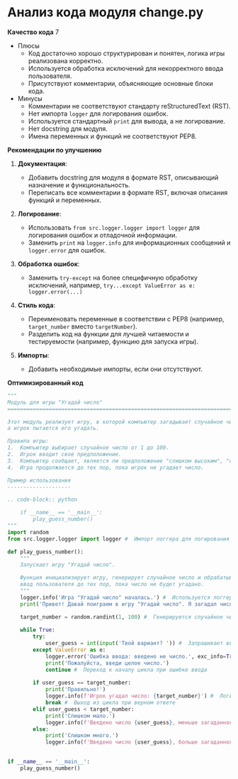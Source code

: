 # Анализ кода модуля change.py

**Качество кода**
7
-  Плюсы
    - Код достаточно хорошо структурирован и понятен, логика игры реализована корректно.
    - Используется обработка исключений для некорректного ввода пользователя.
    - Присутствуют комментарии, объясняющие основные блоки кода.
-  Минусы
    - Комментарии не соответствуют стандарту reStructuredText (RST).
    - Нет импорта `logger` для логирования ошибок.
    - Используется стандартный `print` для вывода, а не логирование.
    - Нет docstring для модуля.
    - Имена переменных и функций не соответствуют PEP8.

**Рекомендации по улучшению**

1.  **Документация**:
    *   Добавить docstring для модуля в формате RST, описывающий назначение и функциональность.
    *   Переписать все комментарии в формате RST, включая описания функций и переменных.

2.  **Логирование**:
    *   Использовать `from src.logger.logger import logger` для логирования ошибок и отладочной информации.
    *   Заменить `print` на `logger.info` для информационных сообщений и `logger.error` для ошибок.

3.  **Обработка ошибок**:
    *   Заменить `try-except` на более специфичную обработку исключений, например, `try...except ValueError as e: logger.error(...)`

4.  **Стиль кода**:
    *   Переименовать переменные в соответствии с PEP8 (например, `target_number` вместо `targetNumber`).
    *   Разделить код на функции для лучшей читаемости и тестируемости (например, функцию для запуска игры).

5.  **Импорты**:
    *   Добавить необходимые импорты, если они отсутствуют.

**Оптимизированный код**

```python
"""
Модуль для игры "Угадай число"
=========================================================================================

Этот модуль реализует игру, в которой компьютер загадывает случайное число,
а игрок пытается его угадать.

Правила игры:
1.  Компьютер выбирает случайное число от 1 до 100.
2.  Игрок вводит свое предположение.
3.  Компьютер сообщает, является ли предположение "слишком высоким", "слишком низким" или "верно".
4.  Игра продолжается до тех пор, пока игрок не угадает число.

Пример использования
--------------------

.. code-block:: python

    if __name__ == '__main__':
        play_guess_number()
"""
import random
from src.logger.logger import logger #  Импорт логгера для логирования сообщений

def play_guess_number():
    """
    Запускает игру "Угадай число".

    Функция инициализирует игру, генерирует случайное число и обрабатывает
    ввод пользователя до тех пор, пока число не будет угадано.
    """
    logger.info('Игра "Угадай число" началась.') #  Используется логгер для информационного сообщения
    print('Привет! Давай поиграем в игру "Угадай число". Я загадал число от 1 до 100.')

    target_number = random.randint(1, 100) #  Генерируется случайное число
    
    while True:
        try:
            user_guess = int(input('Твой вариант? ')) #  Запрашивает ввод пользователя
        except ValueError as e:
            logger.error('Ошибка ввода: введено не число.', exc_info=True) #  Логирование ошибки ввода
            print('Пожалуйста, введи целое число.')
            continue #  Переход к началу цикла при ошибке ввода
        
        if user_guess == target_number:
            print('Правильно!')
            logger.info(f'Игрок угадал число: {target_number}') #  Логирование верного ответа
            break #  Выход из цикла при верном ответе
        elif user_guess < target_number:
            print('Слишком мало.')
            logger.info(f'Введено число {user_guess}, меньше загаданного.') #  Логирование неверного ответа
        else:
            print('Слишком много.')
            logger.info(f'Введено число {user_guess}, больше загаданного.') #  Логирование неверного ответа
        

if __name__ == '__main__':
    play_guess_number()